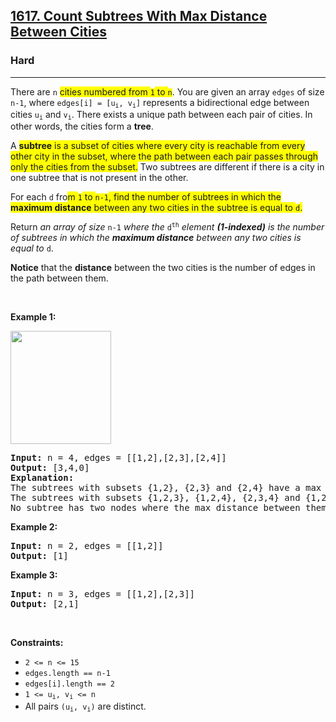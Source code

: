 <h2><a href="https://leetcode.com/problems/count-subtrees-with-max-distance-between-cities/">1617. Count Subtrees With Max Distance Between Cities</a></h2><h3>Hard</h3><hr><div><p>There are <code>n</code> <span class="highlighter--highlighted" style="background-color: yellow;" data-highlight-id="0">cities numbered from </span><code><span class="highlighter--highlighted" style="background-color: yellow;" data-highlight-id="0">1</span></code><span class="highlighter--highlighted" style="background-color: yellow;" data-highlight-id="0"> to </span><code><span class="highlighter--highlighted" style="background-color: yellow;" data-highlight-id="0">n</span></code>. You are given an array <code>edges</code> of size <code>n-1</code>, where <code>edges[i] = [u<sub>i</sub>, v<sub>i</sub>]</code> represents a bidirectional edge between cities <code>u<sub>i</sub></code> and <code>v<sub>i</sub></code>. There exists a unique path between each pair of cities. In other words, the cities form a <strong>tree</strong>.</p>

<p>A <strong><span class="highlighter--highlighted" style="background-color: yellow;" data-highlight-id="1">subtree</span></strong><span class="highlighter--highlighted" style="background-color: yellow;" data-highlight-id="1"> is a subset of cities where every city is reachable from every other city in the subset, where the path between each pair passes through only the cities from the subset.</span> Two subtrees are different if there is a city in one subtree that is not present in the other.</p>

<p>For each <code>d</code> fro<span class="highlighter--highlighted" style="background-color: yellow;" data-highlight-id="2">m </span><code><span class="highlighter--highlighted" style="background-color: yellow;" data-highlight-id="2">1</span></code><span class="highlighter--highlighted" style="background-color: yellow;" data-highlight-id="2"> to </span><code><span class="highlighter--highlighted" style="background-color: yellow;" data-highlight-id="2">n-1</span></code><span class="highlighter--highlighted" style="background-color: yellow;" data-highlight-id="2">, find the number of subtrees in which the </span><strong><span class="highlighter--highlighted" style="background-color: yellow;" data-highlight-id="2">maximum distance</span></strong><span class="highlighter--highlighted" style="background-color: yellow;" data-highlight-id="2"> between any two cities in the subtree is equal to </span><code><span class="highlighter--highlighted" style="background-color: yellow;" data-highlight-id="2">d</span></code><span class="highlighter--highlighted" style="background-color: yellow;" data-highlight-id="2">.</span></p>

<p>Return <em>an array of size</em> <code>n-1</code> <em>where the </em><code>d<sup>th</sup></code><em> </em><em>element <strong>(1-indexed)</strong> is the number of subtrees in which the <strong>maximum distance</strong> between any two cities is equal to </em><code>d</code>.</p>

<p><strong>Notice</strong>&nbsp;that&nbsp;the <strong>distance</strong> between the two cities is the number of edges in the path between them.</p>

<p>&nbsp;</p>
<p><strong>Example 1:</strong></p>

<p><strong><img alt="" src="https://assets.leetcode.com/uploads/2020/09/21/p1.png" style="width: 161px; height: 181px;"></strong></p>

<pre><strong>Input:</strong> n = 4, edges = [[1,2],[2,3],[2,4]]
<strong>Output:</strong> [3,4,0]
<strong>Explanation:
</strong>The subtrees with subsets {1,2}, {2,3} and {2,4} have a max distance of 1.
The subtrees with subsets {1,2,3}, {1,2,4}, {2,3,4} and {1,2,3,4} have a max distance of 2.
No subtree has two nodes where the max distance between them is 3.
</pre>

<p><strong>Example 2:</strong></p>

<pre><strong>Input:</strong> n = 2, edges = [[1,2]]
<strong>Output:</strong> [1]
</pre>

<p><strong>Example 3:</strong></p>

<pre><strong>Input:</strong> n = 3, edges = [[1,2],[2,3]]
<strong>Output:</strong> [2,1]
</pre>

<p>&nbsp;</p>
<p><strong>Constraints:</strong></p>

<ul>
	<li><code>2 &lt;= n &lt;= 15</code></li>
	<li><code>edges.length == n-1</code></li>
	<li><code>edges[i].length == 2</code></li>
	<li><code>1 &lt;= u<sub>i</sub>, v<sub>i</sub> &lt;= n</code></li>
	<li>All pairs <code>(u<sub>i</sub>, v<sub>i</sub>)</code> are distinct.</li>
</ul></div>